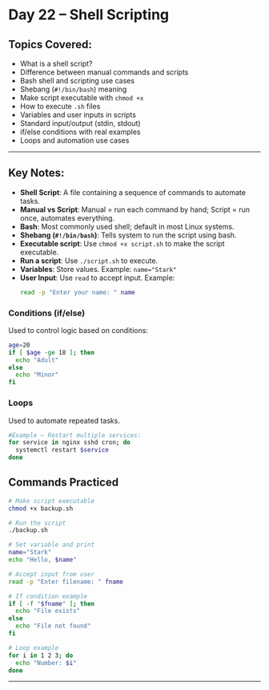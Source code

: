 #  Day 22 – Shell Scripting


##  Topics Covered:

- What is a shell script?
- Difference between manual commands and scripts
- Bash shell and scripting use cases
- Shebang (`#!/bin/bash`) meaning
- Make script executable with `chmod +x`
- How to execute `.sh` files
- Variables and user inputs in scripts
- Standard input/output (stdin, stdout)
- if/else conditions with real examples
- Loops and automation use cases

---

##  Key Notes:

- **Shell Script**: A file containing a sequence of commands to automate tasks.
- **Manual vs Script**: Manual = run each command by hand; Script = run once, automates everything.
- **Bash**: Most commonly used shell; default in most Linux systems.
- **Shebang (`#!/bin/bash`)**: Tells system to run the script using bash.
- **Executable script**: Use `chmod +x script.sh` to make the script executable.
- **Run a script**: Use `./script.sh` to execute.
- **Variables**: Store values. Example: `name="Stark"`
- **User Input**: Use `read` to accept input. 
Example:
  ```bash
  read -p "Enter your name: " name
  ```
 ###  Conditions (if/else)

Used to control logic based on conditions:

```bash
age=20
if [ $age -ge 18 ]; then
  echo "Adult"
else
  echo "Minor"
fi
```
### Loops
Used to automate repeated tasks.

```bash
#Example – Restart multiple services:
for service in nginx sshd cron; do
  systemctl restart $service
done
```
## Commands Practiced

```bash
# Make script executable
chmod +x backup.sh

# Run the script
./backup.sh

# Set variable and print
name="Stark"
echo "Hello, $name"

# Accept input from user
read -p "Enter filename: " fname

# If condition example
if [ -f "$fname" ]; then
  echo "File exists"
else
  echo "File not found"
fi

# Loop example
for i in 1 2 3; do
  echo "Number: $i"
done
```
---
